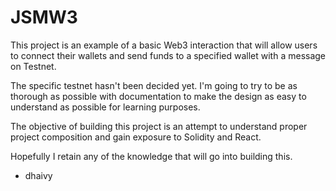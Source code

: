 # JSMW3

This project is an example of a basic Web3 interaction that will allow users to connect their wallets and send funds to a specified wallet with a message on Testnet.

The specific testnet hasn't been decided yet. I'm going to try to be as thorough as possible with documentation to make the design as easy to understand as possible for learning purposes.

The objective of building this project is an attempt to understand proper project composition and gain exposure to Solidity and React.

Hopefully I retain any of the knowledge that will go into building this.

- dhaivy
